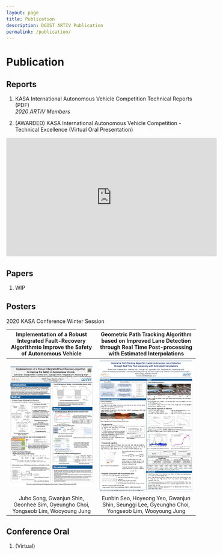 ```yaml
---
layout: page
title: Publication
description: DGIST ARTIV Publication
permalink: /publication/
---
```


# Publication

## Reports
  1. KASA International Autonomous Vehicle Competition Technical Reports (PDF)   
      _2020 ARTIV Members_

  2. (AWARDED) KASA International Autonomous Vehicle Competition - Technical Excellence (Virtual Oral Presentation)

  <iframe width="560" height="315" src="https://www.youtube.com/embed/TB9S6XT2VhI" frameborder="0" allow="accelerometer; autoplay; clipboard-write; encrypted-media; gyroscope; picture-in-picture" allowfullscreen></iframe>


## Papers
  1. WIP


## Posters
  2020 KASA Conference Winter Session
  
  |Implementation of a Robust Integrated Fault-Recovery Algorithmto Improve the Safety of Autonomous Vehicle|Geometric Path Tracking Algorithm based on Improved Lane Detection through Real Time Post-processing with Estimated Interpolations|
|:---:|:---:|
|![img](../assets/img/poster_preview/fault-integraated.png)|![img](../assets/img/poster_preview/geometric_lane.png)|
|Juho Song, Gwanjun Shin, Geonhee Sim, Gyeungho Choi, Yongseob Lim, Wooyoung Jung|Eunbin Seo, Hoyeong Yeo, Gwanjun Shin, Seunggi Lee, Gyeungho Choi, Yongseob Lim, Wooyoung Jung|



## Conference Oral
  1. (Virtual) 








